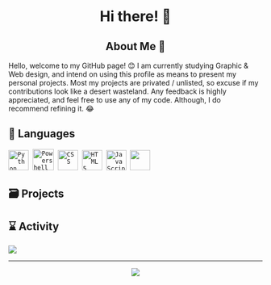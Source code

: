 <h1 align="center"> Hi there! 👋 </h1>
</p>

<h2 align="center"> About Me 📔 </h2>

Hello, welcome to my GitHub page! 😊
I am currently studying Graphic & Web design, and intend on using this profile as means to present my personal projects. Most my projects are privated / unlisted, so excuse if my contributions look like a desert wasteland. Any feedback is highly appreciated, and feel free to use any of my code. Although, I do recommend refining it. 😂 


## 📜 Languages

<code><img src="https://i.pinimg.com/originals/95/91/ed/9591ed82caa8d20c30db96cb7298d3a9.png" alt="Python" width="40" height="40" /></code>&nbsp;
<code><img src="https://upload.wikimedia.org/wikipedia/commons/2/2f/PowerShell_5.0_icon.png" alt="Powershell" width="42" height="42" /></code>&nbsp;
<code><img src="https://cdn.jsdelivr.net/gh/devicons/devicon/icons/css3/css3-plain.svg" alt="CSS" width="40" height="40" /></code>&nbsp;
<code><img src="https://cdn.jsdelivr.net/gh/devicons/devicon/icons/html5/html5-original.svg" alt="HTML 5" width="40" height="40" /></code>&nbsp;
<code><img src="https://cdn.jsdelivr.net/gh/devicons/devicon/icons/javascript/javascript-original.svg" alt="JavaScript" width="40" height="40" /></code>&nbsp;
<code><img src="https://cdn.jsdelivr.net/gh/devicons/devicon/icons/nodejs/nodejs-original.svg" width="40" height="40"  /></code>&nbsp;

## 🗃️ Projects

## ⌛ Activity

<p align="left">
	<img src="https://lanyard.cnrad.dev/api/513078954673045534?theme=dark&hideTimestamp=true&hideProfile=true&hideDiscrim=true">
</p>

---

<p align="center"> 		<img src ="https://komarev.com/ghpvc/?username=Derisorant&label=Profile%20views&color=ff69b4&style=flat"
			 </p>
	
